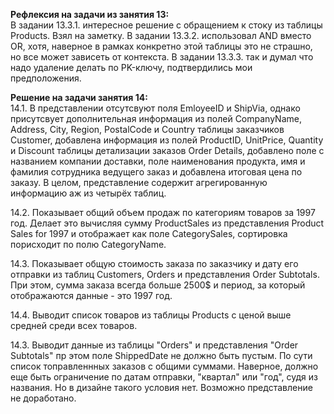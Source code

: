 **Рефлексия на задачи из занятия 13:**</br>
В задании 13.3.1. интересное решение с обращением к стоку из таблицы Products. Взял на заметку.
В задании 13.3.2. использовал AND вместо OR, хотя, наверное в рамках конкретно этой таблицы это не страшно, но все может зависеть от контекста.
В задании 13.3.3. так и думал что надо удаление делать по PK-ключу, подтвердились мои предположения.

**Решение на задачи занятия 14:**</br>
14.1. В представлении отсутсвуют поля EmloyeeID и ShipVia, однако присутсвует дополнительная информация из полей CompanyName, Address, City, Region, PostalCode и Country таблицы заказчиков Customer, добавлена информация из полей ProductID, UnitPrice, Quantity и Discount таблицы детализации заказов Order Details, добавлено поле с названием компании доставки, поле наименования продукта, имя и фамилия сотрудника ведущего заказ и добавлена итоговая цена по заказу. В целом, представление содержит агрегированную информацию аж из четырёх таблиц.</br> 

14.2. Показывает общий объем продаж по категориям товаров за 1997 год. Делает это вычисляя сумму ProductSales из представления Product Sales for 1997 и отображает как поле CategorySales, сортировка порисходит по полю CategoryName.</br>

14.3. Показывает общую стоимость заказа по заказчику и дату его отправки из таблиц Customers, Orders и представления Order Subtotals. При этом, сумма заказа всегда больше 2500$ и период, за который отображаются данные - это 1997 год.</br>

14.4. Выводит список товаров из таблицы Products с ценой выше средней среди всех товаров.</br>

14.3. Выводит данные из таблицы "Orders" и представления "Order Subtotals" пр этом поле ShippedDate не должно быть пустым. По сути список топравленнных заказов с общими суммами. Наверное, должно еще быть ограничение по датам отправки, "квартал" или "год", судя из названия. Но в дизайне такого условия нет. Возможно представление не доработано.
